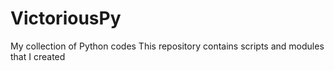 # VictoriousPy
My collection of Python codes
This repository contains scripts and modules that I created

